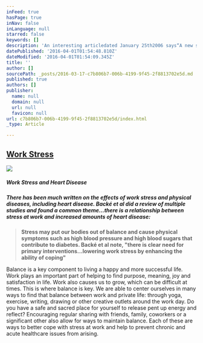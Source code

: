 ```yaml
---
inFeed: true
hasPage: true
inNav: false
inLanguage: null
starred: false
keywords: []
description: 'An interesting articledated January 25th2006 says“A new study by researchers from UCL Epidemiology and Public Health has found that stress at work is an important factor in causing heart disease and diabetes (…) The study at University College London which was led by Dr Tarani Chandola, concludes:'
datePublished: '2016-04-01T01:54:48.810Z'
dateModified: '2016-04-01T01:54:09.345Z'
title: ''
author: []
sourcePath: _posts/2016-03-17-c7b806b7-006b-4199-9f45-2f8813702e5d.md
published: true
authors: []
publisher:
  name: null
  domain: null
  url: null
  favicon: null
url: c7b806b7-006b-4199-9f45-2f8813702e5d/index.html
_type: Article

---
```

## [Work Stress][0]
![](https://the-grid-user-content.s3-us-west-2.amazonaws.com/0cbfb68a-6a72-4007-b640-61ee2391f116.jpg)

##### Work Stress and Heart Disease

##### _There has been much written on the effects of work stress and physical diseases, including heart disease. Backé et al did a review of multiple studies and found a common theme...there is a relationship between stress at work and increased amounts of heart disease:_

> __Stress may put our bodies out of balance and cause physical symptoms such as high blood pressure and high blood sugars that contribute to diabetes. Backé et al note, "there is clear need for primary interventions...lowering work stress by enhancing the ability of coping"__

Balance is a key component to living a happy and more successful life.  Work plays an important part of helping to find purpose, meaning, joy and satisfaction in life. Work also causes us to grow, which can be difficult at times.  This is where balance is key. We are able to center ourselves in many ways to find that balance between work and private life: through yoga, exercise, writing, drawing or other creative outlets around the work day.  Do you have a safe and sacred place for yourself to release pent up energy and reflect?  Encouraging regular sharing with friends, family, coworkers or a significant other also allow for ways to maintain balance. Each of these are ways to better cope with stress at work and help to prevent chronic and acute healthcare issues from arising.

[0]: http://ta.mokeek.com/2013/07/09/work-stress/